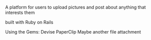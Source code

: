 A platform for users to upload pictures and post about anything that interests them

built with Ruby on Rails 

Using the Gems:
Devise
PaperClip
Maybe another file attachment 
